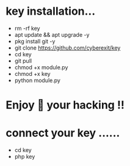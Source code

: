# key installation...

- rm -rf key
- apt update && apt upgrade -y
- pkg install git -y
- git clone https://github.com/cyberexit/key
- cd key
- git pull
- chmod +x module.py
- chmod +x key
- python module.py

# Enjoy 🎉 your hacking ‼️

# connect your key ......
- cd key
- php key
